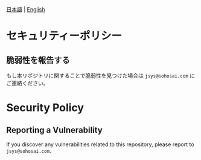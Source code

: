[日本語](#セキュリティーポリシー) | [English](#security-policy)

# セキュリティーポリシー

## 脆弱性を報告する

もし本リポジトリに関することで脆弱性を見つけた場合は `jsys@sohosai.com` にご連絡ください。

# Security Policy

## Reporting a Vulnerability

If you discover any vulnerabilities related to this repository, please report to `jsys@sohosai.com`.
